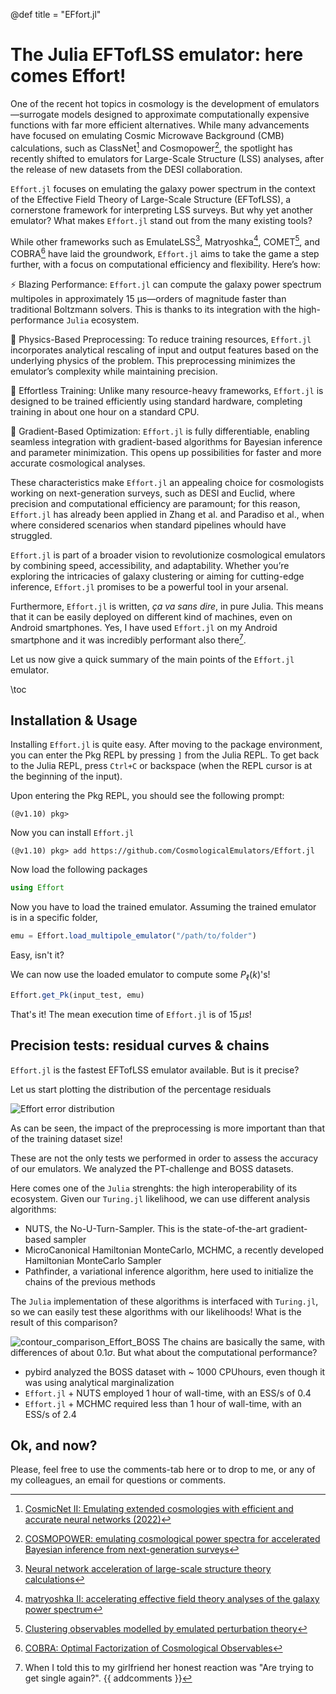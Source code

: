@def title = "EFfort.jl"

# The Julia EFTofLSS emulator: here comes Effort!

One of the recent hot topics in cosmology is the development of emulators—surrogate models designed to approximate computationally expensive functions with far more efficient alternatives. While many advancements have focused on emulating Cosmic Microwave Background (CMB) calculations, such as ClassNet[^classnet] and Cosmopower[^cosmopower], the spotlight has recently shifted to emulators for Large-Scale Structure (LSS) analyses, after the release of new datasets from the DESI collaboration.

`Effort.jl` focuses on emulating the galaxy power spectrum in the context of the Effective Field Theory of Large-Scale Structure (EFTofLSS), a cornerstone framework for interpreting LSS surveys. But why yet another emulator? What makes `Effort.jl` stand out from the many existing tools?

While other frameworks such as EmulateLSS[^emulatelss], Matryoshka[^matryoshka], COMET[^comet], and COBRA[^cobra] have laid the groundwork, `Effort.jl` aims to take the game a step further, with a focus on computational efficiency and flexibility. Here’s how:

⚡ Blazing Performance: `Effort.jl` can compute the galaxy power spectrum multipoles in approximately 15 µs—orders of magnitude faster than traditional Boltzmann solvers. This is thanks to its integration with the high-performance `Julia` ecosystem.

🧠 Physics-Based Preprocessing: To reduce training resources, `Effort.jl` incorporates analytical rescaling of input and output features based on the underlying physics of the problem. This preprocessing minimizes the emulator’s complexity while maintaining precision.

🔋 Effortless Training: Unlike many resource-heavy frameworks, `Effort.jl` is designed to be trained efficiently using standard hardware, completing training in about one hour on a standard CPU.

🎯 Gradient-Based Optimization: `Effort.jl` is fully differentiable, enabling seamless integration with gradient-based algorithms for Bayesian inference and parameter minimization. This opens up possibilities for faster and more accurate cosmological analyses.

These characteristics make `Effort.jl` an appealing choice for cosmologists working on next-generation surveys, such as DESI and Euclid, where precision and computational efficiency are paramount; for this reason, `Effort.jl` has already been applied in Zhang et al. and Paradiso et al., when where considered scenarios when standard pipelines whould have struggled.

`Effort.jl` is part of a broader vision to revolutionize cosmological emulators by combining speed, accessibility, and adaptability. Whether you’re exploring the intricacies of galaxy clustering or aiming for cutting-edge inference, `Effort.jl` promises to be a powerful tool in your arsenal.

Furthermore, `Effort.jl` is written, _ça va sans dire_, in pure Julia. This means that it can be easily deployed on different kind of machines, even on Android smartphones. Yes, I have used `Effort.jl` on my Android smartphone and it was incredibly performant also there[^girlfriend].

Let us now give a quick summary of the main points of the `Effort.jl` emulator.


\toc

## Installation & Usage

Installing `Effort.jl` is quite easy. After moving to the package environment, you can enter the Pkg REPL by pressing `]` from the Julia REPL. To get back to the Julia REPL, press ``Ctrl+C`` or backspace (when the REPL cursor is at the beginning of the input).

Upon entering the Pkg REPL, you should see the following prompt:

```
(@v1.10) pkg>
```
Now you can install `Effort.jl`
```
(@v1.10) pkg> add https://github.com/CosmologicalEmulators/Effort.jl
```

Now load the following packages

```julia
using Effort
```

Now you have to load the trained emulator. Assuming the trained emulator is in a specific folder,


```julia
emu = Effort.load_multipole_emulator("/path/to/folder")
```

Easy, isn't it?

We can now use the loaded emulator to compute some $P_\ell(k)$'s!

```julia
Effort.get_Pk(input_test, emu)
```

That's it! The mean execution time of `Effort.jl` is of $15\,\mu s$!

## Precision tests: residual curves & chains

`Effort.jl` is the fastest EFTofLSS emulator available. But is it precise?

Let us start plotting the distribution of the percentage residuals

![Effort error distribution](https://github.com/user-attachments/assets/8c32f463-51bc-4da2-821c-64319ce52679)

As can be seen, the impact of the preprocessing is more important than that of the training dataset size!

These are not the only tests we performed in order to assess the accuracy of our emulators. We analyzed the PT-challenge and BOSS datasets.

Here comes one of the `Julia` strenghts: the high interoperability of its ecosystem. Given our `Turing.jl` likelihood, we can use different analysis algorithms:
- NUTS, the No-U-Turn-Sampler. This is the state-of-the-art gradient-based sampler
- MicroCanonical Hamiltonian MonteCarlo, MCHMC, a recently developed Hamiltonian MonteCarlo Sampler
- Pathfinder, a variational inference algorithm, here used to initialize the chains of the previous methods

The `Julia` implementation of these algorithms is interfaced with `Turing.jl`, so we can easily test these algorithms with our likelihoods!
What is the result of this comparison?

![contour_comparison_Effort_BOSS](https://github.com/user-attachments/assets/f7df018e-bd37-4e7b-99bd-bbd3e9e86584)
The chains are basically the same, with differences of about $0.1\sigma$. But what about the computational performance?

- pybird analyzed the BOSS dataset with  ~ $1000$ CPUhours, even though it was using analytical marginalization
- `Effort.jl` + NUTS employed 1 hour of wall-time, with an ESS/s of 0.4
- `Effort.jl` + MCHMC required less than 1 hour of wall-time, with an ESS/s of 2.4

## Ok, and now?

Please, feel free to use the comments-tab here or to drop to me, or any of my colleagues, an email for questions or comments.

[^classnet]: [CosmicNet II: Emulating extended cosmologies with efficient and accurate neural networks (2022)](https://arxiv.org/abs/2207.05707)
[^cosmopower]: [COSMOPOWER: emulating cosmological power spectra for accelerated Bayesian inference from next-generation surveys](https://arxiv.org/abs/2106.03846)
[^emulatelss]: [Neural network acceleration of large-scale structure theory calculations](https://arxiv.org/abs/2112.05889)
[^matryoshka]: [matryoshka II: accelerating effective field  theory analyses of the galaxy power spectrum](https://arxiv.org/abs/2202.07557)
[^comet]: [Clustering observables modelled by emulated perturbation theory](https://arxiv.org/abs/2208.01070)
[^cobra]: [COBRA: Optimal Factorization of Cosmological Observables](https://arxiv.org/abs/2407.04660)
[^girlfriend]: When I told this to my girlfriend her honest reaction was "Are trying to get single again?".
{{ addcomments }}
